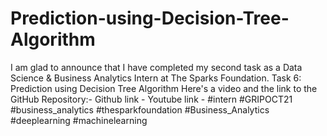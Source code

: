 # Prediction-using-Decision-Tree-Algorithm

I am glad to announce that I have completed my second task as a Data Science & Business Analytics Intern at The Sparks Foundation.
Task 6: Prediction using Decision Tree Algorithm
Here's a video and the link to the GitHub Repository:-
Github link - 
Youtube link -
#intern #GRIPOCT21 #business_analytics #thesparkfoundation #Business_Analytics #deeplearning #machinelearning
